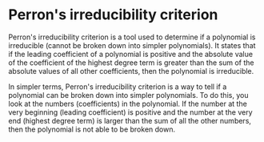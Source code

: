 # Perron's irreducibility criterion

Perron's irreducibility criterion is a tool used to determine if a polynomial is irreducible (cannot be broken down into simpler polynomials). It states that if the leading coefficient of a polynomial is positive and the absolute value of the coefficient of the highest degree term is greater than the sum of the absolute values of all other coefficients, then the polynomial is irreducible.

In simpler terms, Perron's irreducibility criterion is a way to tell if a polynomial can be broken down into simpler polynomials. To do this, you look at the numbers (coefficients) in the polynomial. If the number at the very beginning (leading coefficient) is positive and the number at the very end (highest degree term) is larger than the sum of all the other numbers, then the polynomial is not able to be broken down.
